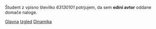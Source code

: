 Študent z vpisno številko _63130101_ potrjujem, da sem __edini avtor__ oddane domače naloge.

[Glavna](https://rawgit.com/Tknez/stroboskop/master/stroboskop.html)
[Izgled](https://rawgit.com/Tknez/stroboskop/izgled/stroboskop.html)
[Dinamika](https://rawgit.com/Tknez/stroboskop/dinamika/stroboskop.html)